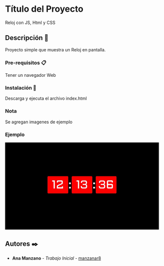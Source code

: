 # Título del Proyecto

Reloj con JS, Html y CSS

## Descripción 🚀

Proyecto simple que muestra un Reloj en pantalla.

### Pre-requisitos 📋

Tener un navegador Web


### Instalación 🔧

Descarga y ejecuta el archivo index.html

### Nota

Se agregan imagenes de ejemplo

### Ejemplo

![alt tag](https://github.com/manzanar8/Proyectos_Basicos/blob/main/Proyectos/timerClock/clock.JPG?raw=true) 


## Autores ✒️

* **Ana Manzano** - *Trabajo Inicial* - [manzanar8](https://github.com/manzanar8)





